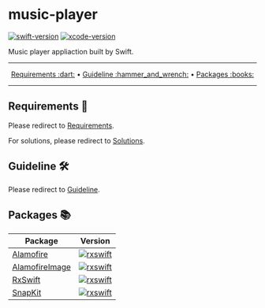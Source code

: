 # music-player

[![swift-version](https://img.shields.io/badge/swift-5-brightgreen.svg)](https://github.com/apple/swift)
[![xcode-version](https://img.shields.io/badge/xcode-14.3.1-brightgreen)](https://developer.apple.com/xcode/)

Music player appliaction built by Swift.

---

<p align="center">
  <a href="#requirements-dart">Requirements :dart:</a> &bull;
  <a href="#guideline-hammer_and_wrench">Guideline :hammer_and_wrench:</a> &bull;
  <a href="#packages-books">Packages :books:</a>
</p>

---

## Requirements :dart:

Please redirect to [Requirements](./markdown/REQUIREMENTS.md).

For solutions, please redirect to [Solutions](./markdown/REQUIREMENTS.md#solutions).

## Guideline :hammer_and_wrench:

Please redirect to [Guideline](./markdown/GUIDELINE.md).

## Packages :books:

| Package                                                       | Version                                                                                                 |
| ------------------------------------------------------------- | ------------------------------------------------------------------------------------------------------- |
| [Alamofire](https://github.com/Alamofire/Alamofire)           | [![rxswift](https://img.shields.io/badge/pod-v5.7.1-blue)](https://github.com/Alamofire/Alamofire)      |
| [AlamofireImage](https://github.com/Alamofire/AlamofireImage) | [![rxswift](https://img.shields.io/badge/pod-v4.2.0-blue)](https://github.com/Alamofire/AlamofireImage) |
| [RxSwift](https://github.com/ReactiveX/RxSwift)               | [![rxswift](https://img.shields.io/badge/pod-v6.5.0-blue)](https://github.com/ReactiveX/RxSwift)        |
| [SnapKit](https://github.com/SnapKit/SnapKit)                 | [![rxswift](https://img.shields.io/badge/pod-v5.6.0-blue)](https://github.com/SnapKit/SnapKit)          |
